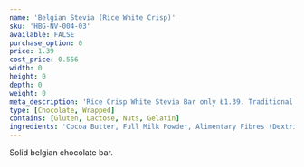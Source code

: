 ```yaml
---
name: 'Belgian Stevia (Rice White Crisp)'
sku: 'HBG-NV-004-03'
available: FALSE
purchase_option: 0
price: 1.39
cost_price: 0.556
width: 0
height: 0
depth: 0
weight: 0
meta_description: 'Rice Crisp White Stevia Bar only Ł1.39. Traditional sweets and more at Humbugs Confectionery Store. Specialists in satisfying your sweet tooth!'
type: [Chocolate, Wrapped]
contains: [Gluten, Lactose, Nuts, Gelatin]
ingredients: 'Cocoa Butter, Full Milk Powder, Alimentary Fibres (Dextrin, Inulin, Oligofructose), Whey Powder, Sweeteners (Erythritol, Steviol Glycosides), Skimmed Milk Powder, Rice Crisp (4%) (Rice Flour, Wheat Malt, Wheat Gluten, Salt), Emulsifier: Soy Lecithin, Natural Flavours, Cocoa Solids: Minimum 44%, Milk Solids: Minimum 40%.'
---
```

Solid belgian chocolate bar.